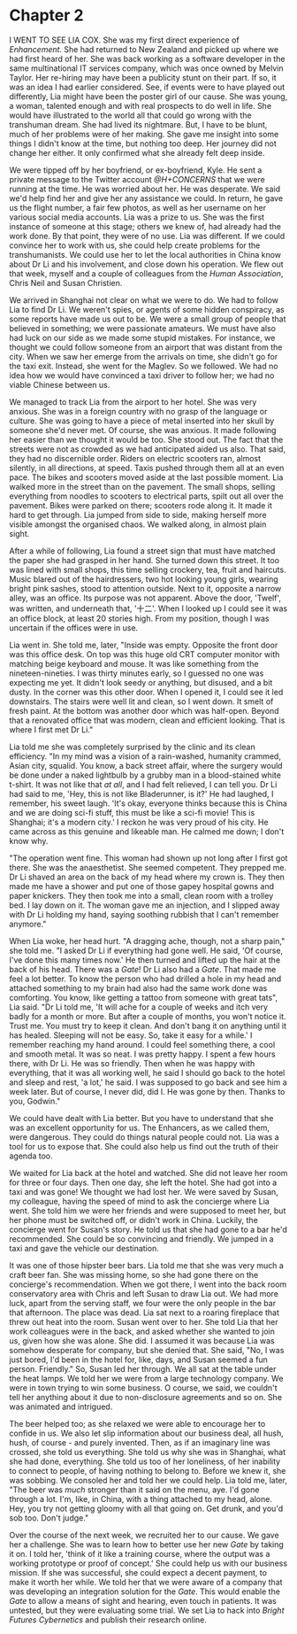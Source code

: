 
# Chapter 2 

<span class="firstLetter">I</span> WENT TO SEE LIA COX. She was my first direct experience of *Enhancement*. She had returned to New Zealand and picked up where we had first heard of her. She was back working as a software developer in the same multinational IT services company, which was once owned by Melvin Taylor. Her re-hiring may have been a publicity stunt on their part. If so, it was an idea I had earlier considered. See, if events were to have played out differently, Lia might have been the poster girl of our cause. She was young, a woman, talented enough and with real prospects to do well in life. She would have illustrated to the world all that could go wrong with the transhuman dream. She had lived its nightmare. But, I have to be blunt, much of her problems were of her making. She gave me insight into some things I didn't know at the time, but nothing too deep. Her journey did not change her either. It only confirmed what she already felt deep inside.

We were tipped off by her boyfriend, or ex-boyfriend, Kyle. He sent a private message to the Twitter account *@H+CONCERNS* that we were running at the time. He was worried about her. He was desperate. We said we'd help find her and give her any assistance we could. In return, he gave us the flight number, a fair few photos, as well as her username on her various social media accounts. Lia was a prize to us. She was the first instance of someone at this stage; others we knew of, had already had the work done. By that point, they were of no use. Lia was different. If we could convince her to work with us, she could help create problems for the transhumanists. We could use her to let the local authorities in China know about Dr Li and his involvement, and close down his operation. We flew out that week, myself and a couple of colleagues from the *Human Association*, Chris Neil and Susan Christien.

We arrived in Shanghai not clear on what we were to do. We had to follow Lia to find Dr Li. We weren't spies, or agents of some hidden conspiracy, as some reports have made us out to be. We were a small group of people that believed in something; we were passionate amateurs. We must have also had luck on our side as we made some stupid mistakes. For instance, we thought we could follow someone from an airport that was distant from the city. When we saw her emerge from the arrivals on time, she didn't go for the taxi exit. Instead, she went for the Maglev. So we followed.  We had no idea how we would have convinced a taxi driver to follow her; we had no viable Chinese between us.

We managed to track Lia from the airport to her hotel. She was very anxious. She was in a foreign country with no grasp of the language or culture. She was going to have a piece of metal inserted into her skull by someone she'd never met. Of course, she was anxious. It made following her easier than we thought it would be too. She stood out. The fact that the streets were not as crowded as we had anticipated aided us also. That said, they had no discernible order. Riders on electric scooters ran, almost silently, in all directions, at speed. Taxis pushed through them all at an even pace. The bikes and scooters moved aside at the last possible moment. Lia walked more in the street than on the pavement. The small shops, selling everything from noodles to scooters to electrical parts, spilt out all over the pavement. Bikes were parked on there; scooters rode along it. It made it hard to get through. Lia jumped from side to side, making herself more visible amongst the organised chaos. We walked along, in almost plain sight.

After a while of following, Lia found a street sign that must have matched the paper she had grasped in her hand. She turned down this street. It too was lined with small shops, this time selling crockery, tea, fruit and haircuts. Music blared out of the hairdressers, two hot looking young girls, wearing bright pink sashes, stood to attention outside. Next to it, opposite a narrow alley, was an office. Its purpose was not apparent. Above the door, 'Twelf', was written, and underneath that, '十二'. When I looked up I could see it was an office block, at least 20 stories high. From my position, though I was uncertain if the offices were in use.

Lia went in. She told me, later, "Inside was empty. Opposite the front door was this office desk. On top was this huge old CRT computer monitor with matching beige keyboard and mouse. It was like something from the nineteen-nineties. I was thirty minutes early, so I guessed no one was expecting me yet. It didn't look seedy or anything, but disused, and a bit dusty. In the corner was this other door. When I opened it, I could see it led downstairs. The stairs were well lit and clean, so I went down. It smelt of fresh paint. At the bottom was another door which was half-open. Beyond that a renovated office that was modern, clean and efficient looking. That is where I first met Dr Li." 

Lia told me she was completely surprised by the clinic and its clean efficiency. "In my mind was a vision of a rain-washed, humanity crammed, Asian city, squalid. You know, a back street affair, where the surgery would be done under a naked lightbulb by a grubby man in a blood-stained white t-shirt. It was not like that *at all*, and I had felt relieved, I can tell you. Dr Li had said to me, 'Hey, this is not like Bladerunner, is it?' He had laughed, I remember, his sweet laugh. 'It's okay, everyone thinks because this is China and we are doing sci-fi stuff, this must be like a sci-fi movie! This is Shanghai; it's a modern city.' I reckon he was very proud of his city. He came across as this genuine and likeable man. He calmed me down; I don't know why.

"The operation went fine. This woman had shown up not long after I first got there. She was the anaesthetist. She seemed competent. They prepped me. Dr Li shaved an area on the back of my head where my crown is. They then made me have a shower and put one of those gapey hospital gowns and paper knickers. They then took me into a small, clean room with a trolley bed. I lay down on it. The woman gave me an injection, and I slipped away with Dr Li holding my hand, saying soothing rubbish that I can't remember anymore."

When Lia woke, her head hurt. "A dragging ache, though, not a sharp pain," she told me. "I asked Dr Li if everything had gone well. He said, 'Of course, I've done this many times now.' He then turned and lifted up the hair at the back of his head. There was a *Gate*! Dr Li also had a *Gate*. That made me feel a lot better. To know the person who had drilled a hole in my head and attached something to my brain had also had the same work done was comforting. You know, like getting a tattoo from someone with great tats", Lia said. "Dr Li told me, 'It will ache for a couple of weeks and itch very badly for a month or more. But after a couple of months, you won't notice it. Trust me. You must try to keep it clean. And don't bang it on anything until it has healed. Sleeping will not be easy. So, take it easy for a while.' I remember reaching my hand around. I could feel something there, a cool and smooth metal. It was so neat. I was pretty happy. I spent a few hours there, with Dr Li. He was so friendly. Then when he was happy with everything, that it was all working well, he said I should go back to the hotel and sleep and rest, 'a lot,' he said. I was supposed to go back and see him a week later. But of course, I never did, did I. He was gone by then. Thanks to you, Godwin."

We could have dealt with Lia better. But you have to understand that she was an excellent opportunity for us. The Enhancers, as we called them, were dangerous. They could do things natural people could not. Lia was a tool for us to expose that. She could also help us find out the truth of their agenda too.

We waited for Lia back at the hotel and watched. She did not leave her room for three or four days. Then one day, she left the hotel. She had got into a taxi and was gone! We thought we had lost her. We were saved by Susan, my colleague, having the speed of mind to ask the concierge where Lia went. She told him we were her friends and were supposed to meet her, but her phone must be switched off, or didn't work in China. Luckily, the concierge went for Susan's story. He told us that she had gone to a bar he'd recommended. She could be so convincing and friendly. We jumped in a taxi and gave the vehicle our destination.

It was one of those hipster beer bars. Lia told me that she was very much a craft beer fan. She was missing home, so she had gone there on the concierge's recommendation. When we got there, I went into the back room conservatory area with Chris and left Susan to draw Lia out. We had more luck, apart from the serving staff, we four were the only people in the bar that afternoon. The place was dead. Lia sat next to a roaring fireplace that threw out heat into the room. Susan went over to her. She told Lia that her work colleagues were in the back, and asked whether she wanted to join us, given how she was alone. She did. I assumed it was because Lia was somehow desperate for company, but she denied that. She said, "No, I was just bored, I'd been in the hotel for, like, days, and Susan seemed a fun person. Friendly." So, Susan led her through. We all sat at the table under the heat lamps. We told her we were from a large technology company. We were in town trying to win some business. O course, we said, we couldn't tell her anything about it due to non-disclosure agreements and so on. She was animated and intrigued.

The beer helped too; as she relaxed we were able to encourage her to confide in us. We also let slip information about our business deal, all hush, hush, of course - and purely invented. Then, as if an imaginary line was crossed, she told us everything. She told us why she was in Shanghai, what she had done, everything. She told us too of her loneliness, of her inability to connect to people, of having nothing to belong to. Before we knew it, she was sobbing. We consoled her and told her we could help. Lia told me, later, "The beer was *much* stronger than it said on the menu, aye. I'd gone through a lot. I'm, like, in China, with a thing attached to my head, alone. Hey, you try not getting gloomy with all that going on. Get drunk, and you'd sob too. Don't judge."

Over the course of the next week, we recruited her to our cause. We gave her a challenge. She was to learn how to better use her new *Gate* by taking it on. I told her, 'think of it like a training course, where the output was a working prototype or proof of concept.' She could help us with our business mission. If she was successful, she could expect a decent payment, to make it worth her while. We told her that we were aware of a company that was developing an integration solution for the *Gate*. This would enable the *Gate* to allow a means of sight and hearing, even touch in patients. It was untested, but they were evaluating some trial. We set Lia to hack into *Bright Futures Cybernetics* and publish their research online.
